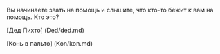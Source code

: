 Вы начинаете звать на помощь и слышите, что кто-то бежит к вам на помощь. Кто это?

[Дед Пихто] (Ded/ded.md)

[Конь в пальто] (Kon/kon.md)
